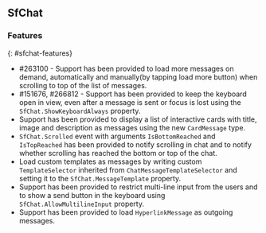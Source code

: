 ## SfChat

### Features
{: #sfchat-features}

* \#263100 - Support has been provided to load more messages on demand, automatically and manually(by tapping load more button) when scrolling to top of the list of messages.
* \#151676, #266812 - Support has been provided to keep the keyboard open in view, even after a message is sent or focus is lost using the `SfChat.ShowKeyboardAlways` property.
* Support has been provided to display a list of interactive cards with title, image and description as messages using the new `CardMessage` type.
* `SfChat.Scrolled` event with arguments `IsBottomReached` and `IsTopReached` has been provided to notify scrolling in chat and to notify whether scrolling has reached the bottom or top of the chat.
* Load custom templates as messages by writing custom `TemplateSelector` inherited from `ChatMessageTemplateSelector` and setting it to the `SfChat.MessageTemplate` property.
* Support has been provided to restrict multi-line input from the users and to show a send button in the keyboard using `SfChat.AllowMultilineInput` property.
* Support has been provided to load `HyperlinkMessage` as outgoing messages.